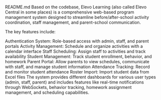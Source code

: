 README.md
Based on the codebase, Elevo Learning (also called Elevo Central in some places) is a comprehensive web-based program management system designed to streamline before/after-school activity coordination, staff management, and parent-school communication.

The key features include:

Authentication System: Role-based access with admin, staff, and parent portals
Activity Management: Schedule and organize activities with a calendar interface
Staff Scheduling: Assign staff to activities and track availability
Student Management: Track student enrollment, behavior, and homework
Parent Portal: Allow parents to view schedules, communicate with staff, and manage student information
Attendance Tracking: Record and monitor student attendance
Roster Import: Import student data from Excel files
The system provides different dashboards for various user types (admin, staff, parent) and includes features like real-time notifications through WebSockets, behavior tracking, homework assignment management, and scheduling capabilities.
